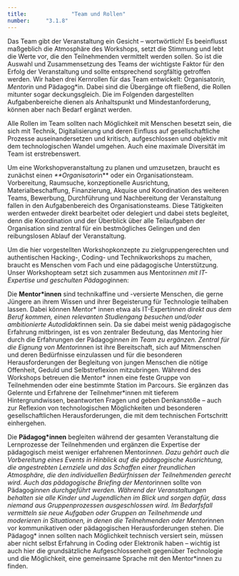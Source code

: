 ```yaml
---
title: 				"Team und Rollen"
number: 	"3.1.8"
---  
```


Das Team gibt der Veranstaltung ein Gesicht – wortwörtlich!
Es beeinflusst maßgeblich die Atmosphäre des Workshops,
setzt die Stimmung und lebt die Werte vor, die den Teilnehmenden
vermittelt werden sollen. So ist die Auswahl und
Zusammensetzung des Teams der wichtigste Faktor für den
Erfolg der Veranstaltung und sollte entsprechend sorgfältig
getroffen werden. Wir haben drei Kernrollen für das Team
entwickelt: Organisator*in, Mentor*in und Pädagog*in.
Dabei sind die Übergänge oft fließend, die Rollen mitunter
sogar deckungsgleich. Die im Folgenden dargestellten Aufgabenbereiche
dienen als Anhaltspunkt und Mindestanforderung,
können aber nach Bedarf ergänzt werden.

Alle Rollen im Team sollten nach Möglichkeit mit Menschen
besetzt sein, die sich mit Technik, Digitalisierung und deren
Einfluss auf gesellschaftliche Prozesse auseinandersetzen
und kritisch, aufgeschlossen und objektiv mit dem technologischen
Wandel umgehen. Auch eine maximale Diversität
im Team ist erstrebenswert.

Um eine Workshopveranstaltung zu planen und umzusetzen,
braucht es zunächst eine*n **Organisator*in** oder ein
Organisationsteam. Vorbereitung, Raumsuche, konzeptionelle
Ausrichtung, Materialbeschaffung, Finanzierung, Akquise
und Koordination des weiteren Teams, Bewerbung,
Durchführung und Nachbereitung der Veranstaltung fallen
in den Aufgabenbereich des Organisationsteams. Diese Tätigkeiten
werden entweder direkt bearbeitet oder delegiert
und dabei stets begleitet, denn die Koordination und der
Überblick über alle Teilaufgaben der Organisation sind zentral
für ein bestmögliches Gelingen und den reibungslosen
Ablauf der Veranstaltung.

Um die hier vorgestellten Workshopkonzepte zu zielgruppengerechten
und authentischen Hacking-, Coding- und
Technikworkshops zu machen, braucht es Menschen vom
Fach und eine pädagogische Unterstützung. Unser Workshopteam
setzt sich zusammen aus Mentor*innen mit IT-Expertise
und geschulten Pädagog*innen:

Die **Mentor*innen** sind technikaffine und -versierte Menschen,
die gerne Jüngere an ihrem Wissen und ihrer Begeisterung
für Technologie teilhaben lassen. Dabei können Mentor*
innen etwa als IT-Expert*innen direkt aus dem Beruf
kommen, einen relevanten Studiengang besuchen und/oder
ambitionierte Autodidakt*innen sein. Da sie dabei meist wenig
pädagogische Erfahrung mitbringen, ist es von zentraler
Bedeutung, das Mentoring hier durch die Erfahrungen der
Pädagog*innen im Team zu ergänzen. Zentral für die Eignung
von Mentor*innen ist ihre Bereitschaft, sich auf Mitmenschen
und deren Bedürfnisse einzulassen und für die
besonderen Herausforderungen der Begleitung von jungen
Menschen die nötige Offenheit, Geduld und Selbstreflexion
mitzubringen. Während des Workshops betreuen die Mentor*
innen eine feste Gruppe von Teilnehmenden oder eine
bestimmte Station im Parcours. Sie ergänzen das Gelernte
und Erfahrene der Teilnehmer*innen mit tieferem Hintergrundwissen,
beantworten Fragen und geben Denkanstöße –
auch zur Reflexion von technologischen Möglichkeiten und
besonderen gesellschaftlichen Herausforderungen, die mit
dem technischen Fortschritt einhergehen.

Die **Pädagog*innen** begleiten während der gesamten Veranstaltung
die Lernprozesse der Teilnehmenden und ergänzen
die Expertise der pädagogisch meist weniger erfahrenen
Mentor*innen. Dazu gehört auch die Vorbereitung eines
Events in Hinblick auf die pädagogische Ausrichtung, die
angestrebten Lernziele und das Schaffen einer freundlichen
Atmosphäre, die den individuellen Bedürfnissen der Teilnehmenden
gerecht wird. Auch das pädagogische Briefing
der Mentor*innen sollte von Pädagog*innen durchgeführt
werden. Während der Veranstaltungen behalten sie alle
Kinder und Jugendlichen im Blick und sorgen dafür, dass
niemand aus Gruppenprozessen ausgeschlossen wird. Im
Bedarfsfall vermitteln sie neue Aufgaben oder Gruppen an
Teilnehmende und moderieren in Situationen, in denen die
Teilnehmenden oder Mentor*innen vor kommunikativen
oder pädagogischen Herausforderungen stehen. Die Pädagog*
innen sollten nach Möglichkeit technisch versiert sein,
müssen aber nicht selbst Erfahrung in Coding oder Elektronik
haben – wichtig ist auch hier die grundsätzliche Aufgeschlossenheit
gegenüber Technologie und die Möglichkeit,
eine gemeinsame Sprache mit den Mentor*innen zu finden.
